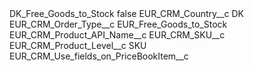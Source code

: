 <?xml version="1.0" encoding="UTF-8"?>
<CustomMetadata xmlns="http://soap.sforce.com/2006/04/metadata" xmlns:xsi="http://www.w3.org/2001/XMLSchema-instance" xmlns:xsd="http://www.w3.org/2001/XMLSchema">
    <label>DK_Free_Goods_to_Stock</label>
    <protected>false</protected>
    <values>
        <field>EUR_CRM_Country__c</field>
        <value xsi:type="xsd:string">DK</value>
    </values>
    <values>
        <field>EUR_CRM_Order_Type__c</field>
        <value xsi:type="xsd:string">EUR_Free_Goods_to_Stock</value>
    </values>
    <values>
        <field>EUR_CRM_Product_API_Name__c</field>
        <value xsi:type="xsd:string">EUR_CRM_SKU__c</value>
    </values>
    <values>
        <field>EUR_CRM_Product_Level__c</field>
        <value xsi:type="xsd:string">SKU</value>
    </values>
    <values>
        <field>EUR_CRM_Use_fields_on_PriceBookItem__c</field>
        <value xsi:nil="true"/>
    </values>
</CustomMetadata>
